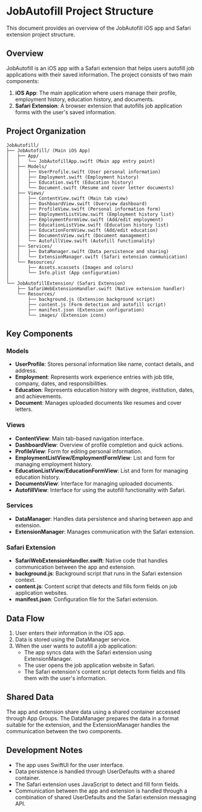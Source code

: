 # JobAutofill Project Structure

This document provides an overview of the JobAutofill iOS app and Safari extension project structure.

## Overview

JobAutofill is an iOS app with a Safari extension that helps users autofill job applications with their saved information. The project consists of two main components:

1. **iOS App**: The main application where users manage their profile, employment history, education history, and documents.
2. **Safari Extension**: A browser extension that autofills job application forms with the user's saved information.

## Project Organization

```
JobAutofill/
├── JobAutofill/ (Main iOS App)
│   ├── App/
│   │   └── JobAutofillApp.swift (Main app entry point)
│   ├── Models/
│   │   ├── UserProfile.swift (User personal information)
│   │   ├── Employment.swift (Employment history)
│   │   ├── Education.swift (Education history)
│   │   └── Document.swift (Resume and cover letter documents)
│   ├── Views/
│   │   ├── ContentView.swift (Main tab view)
│   │   ├── DashboardView.swift (Overview dashboard)
│   │   ├── ProfileView.swift (Personal information form)
│   │   ├── EmploymentListView.swift (Employment history list)
│   │   ├── EmploymentFormView.swift (Add/edit employment)
│   │   ├── EducationListView.swift (Education history list)
│   │   ├── EducationFormView.swift (Add/edit education)
│   │   ├── DocumentsView.swift (Document management)
│   │   └── AutofillView.swift (Autofill functionality)
│   ├── Services/
│   │   ├── DataManager.swift (Data persistence and sharing)
│   │   └── ExtensionManager.swift (Safari extension communication)
│   └── Resources/
│       ├── Assets.xcassets (Images and colors)
│       └── Info.plist (App configuration)
│
└── JobAutofillExtension/ (Safari Extension)
    ├── SafariWebExtensionHandler.swift (Native extension handler)
    └── Resources/
        ├── background.js (Extension background script)
        ├── content.js (Form detection and autofill script)
        ├── manifest.json (Extension configuration)
        └── images/ (Extension icons)
```

## Key Components

### Models

- **UserProfile**: Stores personal information like name, contact details, and address.
- **Employment**: Represents work experience entries with job title, company, dates, and responsibilities.
- **Education**: Represents education history with degree, institution, dates, and achievements.
- **Document**: Manages uploaded documents like resumes and cover letters.

### Views

- **ContentView**: Main tab-based navigation interface.
- **DashboardView**: Overview of profile completion and quick actions.
- **ProfileView**: Form for editing personal information.
- **EmploymentListView/EmploymentFormView**: List and form for managing employment history.
- **EducationListView/EducationFormView**: List and form for managing education history.
- **DocumentsView**: Interface for managing uploaded documents.
- **AutofillView**: Interface for using the autofill functionality with Safari.

### Services

- **DataManager**: Handles data persistence and sharing between app and extension.
- **ExtensionManager**: Manages communication with the Safari extension.

### Safari Extension

- **SafariWebExtensionHandler.swift**: Native code that handles communication between the app and extension.
- **background.js**: Background script that runs in the Safari extension context.
- **content.js**: Content script that detects and fills form fields on job application websites.
- **manifest.json**: Configuration file for the Safari extension.

## Data Flow

1. User enters their information in the iOS app.
2. Data is stored using the DataManager service.
3. When the user wants to autofill a job application:
   - The app syncs data with the Safari extension using ExtensionManager.
   - The user opens the job application website in Safari.
   - The Safari extension's content script detects form fields and fills them with the user's information.

## Shared Data

The app and extension share data using a shared container accessed through App Groups. The DataManager prepares the data in a format suitable for the extension, and the ExtensionManager handles the communication between the two components.

## Development Notes

- The app uses SwiftUI for the user interface.
- Data persistence is handled through UserDefaults with a shared container.
- The Safari extension uses JavaScript to detect and fill form fields.
- Communication between the app and extension is handled through a combination of shared UserDefaults and the Safari extension messaging API. 